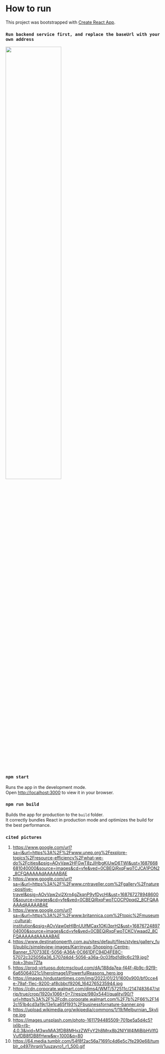 # How to run

This project was bootstrapped with [Create React App](https://github.com/facebook/create-react-app).

### `Run backend service first, and replace the baseUrl with your own address`
<img src=/img/http.jpeg height=60% width=60%/>

### `npm start`
Runs the app in the development mode.\
Open [http://localhost:3000](http://localhost:3000) to view it in your browser.

### `npm run build`

Builds the app for production to the `build` folder.\
It correctly bundles React in production mode and optimizes the build for the best performance.

### `cited pictures`
1. https://www.google.com/url?sa=i&url=https%3A%2F%2Fwww.unep.org%2Fexplore-topics%2Fresource-efficiency%2Fwhat-we-do%2Fcities&psig=AOvVaw2HFGwT8zJlHbgKiUwD6TWI&ust=1687668681040000&source=images&cd=vfe&ved=0CBEQjRxqFwoTCJCA1PON2_8CFQAAAAAdAAAAABAE
2. https://www.google.com/url?sa=i&url=https%3A%2F%2Fwww.cntraveller.com%2Fgallery%2Fnature-positive-travel&psig=AOvVaw2vj2Xrn4gZkqnP9yfDycHl&ust=1687672789486000&source=images&cd=vfe&ved=0CBEQjRxqFwoTCOCP0pqd2_8CFQAAAAAdAAAAABAE
3. https://www.google.com/url?sa=i&url=https%3A%2F%2Fwww.britannica.com%2Ftopic%2Fmuseum-cultural-institution&psig=AOvVaw0eHIBnUUfMCax1OKi3prH2&ust=1687672489704000&source=images&cd=vfe&ved=0CBEQjRxqFwoTCKCVwaad2_8CFQAAAAAdAAAAABAE
4. https://www.destinationperth.com.au/sites/default/files/styles/gallery_full/public/simpleview-images/Karrinyup-Shopping-Centre-Banner_570733EE-5056-A36A-0C661DFC94D4FE8C-57072c325056a36_5707d4d4-5056-a36a-0c03fbd1d9c6c219.jpg?itok=3hpv7Zfa
5. https://prod-virtuoso.dotcmscloud.com/dA/188da7ea-f44f-4b9c-92f9-6a65064021c1/heroImage1/PowerfulReasons_hero.jpg
6. https://images.hindustantimes.com/img/2022/01/21/1600x900/bf0cce4e-79af-11ec-9200-af8cbbcf9206_1642765235944.jpg
7. https://cdn.corporate.walmart.com/dims4/WMT/572511c/2147483647/strip/true/crop/1920x1066+0+7/resize/980x544!/quality/90/?url=https%3A%2F%2Fcdn.corporate.walmart.com%2F7b%2F66%2F142c151b4cd3a19c13e1ca65f193%2Fbusinessfornature-banner.png
8. https://upload.wikimedia.org/wikipedia/commons/1/19/Melburnian_Skyline.jpg
9. https://images.unsplash.com/photo-1611794485509-701be5a5d4c5?ixlib=rb-4.0.3&ixid=M3wxMjA3fDB8MHxzZWFyY2h8Mnx8b2NlYW4lMjBibHVlfGVufDB8fDB8fHww&w=1000&q=80
10. https://64.media.tumblr.com/54f8f2ac56a71691c4d6e5c7fe290e68/tumblr_o497ihrqnV1uuzayro1_r1_500.gif

